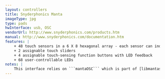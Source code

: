 ```yaml
---
layout: controllers
title: Snyderphonics Manta
imageType: jpg
type: pads
hwInterface: usb, OSC
vendorUrl: http://www.snyderphonics.com/products.htm
manual: http://www.snyderphonics.com/documentation.htm
features: |
    + 48 touch sensors in a 6 X 8 hexagonal array - each sensor can independently send both continuous control data and note-on/off events with velocity sensitivity simultaneously
    + 2 assignable touch sliders
    + 4 assignable touch-sensing function buttons with LED feedback
    + 68 user-controllable LEDs
notes: |
    This interface relies on ```mantaOSC``` which is part of [libmantassfr's libmanta implementation](https://github.com/ssfrr/libmanta). 
---
```


